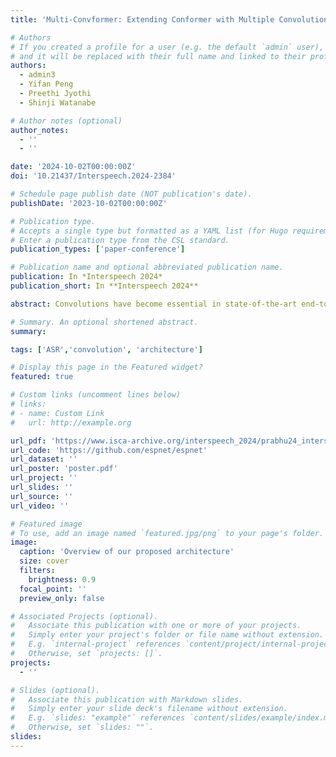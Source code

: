```yaml
---
title: 'Multi-Convformer: Extending Conformer with Multiple Convolution Kernels'

# Authors
# If you created a profile for a user (e.g. the default `admin` user), write the username (folder name) here
# and it will be replaced with their full name and linked to their profile.
authors:
  - admin3
  - Yifan Peng
  - Preethi Jyothi
  - Shinji Watanabe

# Author notes (optional)
author_notes:
  - ''
  - ''

date: '2024-10-02T00:00:00Z'
doi: '10.21437/Interspeech.2024-2384'

# Schedule page publish date (NOT publication's date).
publishDate: '2023-10-02T00:00:00Z'

# Publication type.
# Accepts a single type but formatted as a YAML list (for Hugo requirements).
# Enter a publication type from the CSL standard.
publication_types: ['paper-conference']

# Publication name and optional abbreviated publication name.
publication: In *Interspeech 2024*
publication_short: In **Interspeech 2024**

abstract: Convolutions have become essential in state-of-the-art end-to-end Automatic Speech Recognition~(ASR) systems due to their efficient modelling of local context. Notably, its use in Conformers has led to superior performance compared to vanilla Transformer-based ASR systems. While components other than the convolution module in the Conformer have been reexamined, altering the convolution module itself has been far less explored. Towards this, we introduce **Multi-Convformer** that uses **multiple convolution kernels** within the convolution module of the Conformer in conjunction with gating. This helps in improved modeling of local dependencies at varying granularities. Our model rivals existing Conformer variants such as CgMLP and E-Branchformer in performance, while being more parameter efficient. We empirically compare our approach with Conformer and its variants across four different datasets and three different modelling paradigms and show up to 8% relative word error rate~(WER) improvements.

# Summary. An optional shortened abstract.
summary: 

tags: ['ASR','convolution', 'architecture']

# Display this page in the Featured widget?
featured: true

# Custom links (uncomment lines below)
# links:
# - name: Custom Link
#   url: http://example.org

url_pdf: 'https://www.isca-archive.org/interspeech_2024/prabhu24_interspeech.pdf'
url_code: 'https://github.com/espnet/espnet'
url_dataset: ''
url_poster: 'poster.pdf'
url_project: ''
url_slides: ''
url_source: ''
url_video: ''

# Featured image
# To use, add an image named `featured.jpg/png` to your page's folder.
image:
  caption: 'Overview of our proposed architecture'
  size: cover
  filters:
    brightness: 0.9
  focal_point: ''
  preview_only: false

# Associated Projects (optional).
#   Associate this publication with one or more of your projects.
#   Simply enter your project's folder or file name without extension.
#   E.g. `internal-project` references `content/project/internal-project/index.md`.
#   Otherwise, set `projects: []`.
projects:
  - ''

# Slides (optional).
#   Associate this publication with Markdown slides.
#   Simply enter your slide deck's filename without extension.
#   E.g. `slides: "example"` references `content/slides/example/index.md`.
#   Otherwise, set `slides: ""`.
slides:  
---
```

